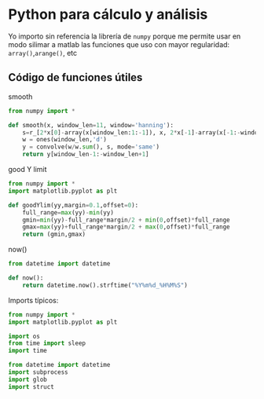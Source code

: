 # Python para cálculo y análisis

Yo importo sin referencia la librería de `numpy` porque me permite usar en modo
silimar a matlab las funciones que uso con mayor regularidad: `array()`,`arange()`, etc


## Código de funciones útiles

smooth
```Python
from numpy import *

def smooth(x, window_len=11, window='hanning'):
    s=r_[2*x[0]-array(x[window_len:1:-1]), x, 2*x[-1]-array(x[-1:-window_len:-1])]
    w = ones(window_len,'d')
    y = convolve(w/w.sum(), s, mode='same')
    return y[window_len-1:-window_len+1]

```

good  Y limit
```Python
from numpy import *
import matplotlib.pyplot as plt

def goodYlim(yy,margin=0.1,offset=0):
    full_range=max(yy)-min(yy)
    gmin=min(yy)-full_range*margin/2 + min(0,offset)*full_range
    gmax=max(yy)+full_range*margin/2 + max(0,offset)*full_range
    return (gmin,gmax)

```
now()
```Python
from datetime import datetime

def now():
    return datetime.now().strftime("%Y%m%d_%H%M%S")

```

Imports típicos:
```Python
from numpy import *
import matplotlib.pyplot as plt

import os
from time import sleep
import time

from datetime import datetime
import subprocess
import glob
import struct
```

